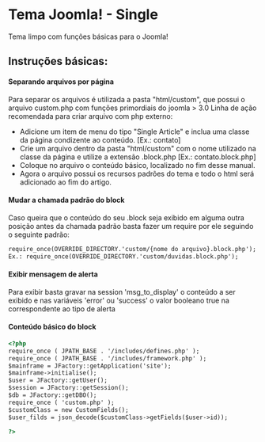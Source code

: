 # Tema Joomla! - Single

Tema limpo com funções básicas para o Joomla!

## Instruções básicas:

#### Separando arquivos por página
Para separar os arquivos é utilizada a pasta "html/custom", que possui o arquivo custom.php com funções primordiais do joomla > 3.0
Linha de ação recomendada para criar arquivo com php externo:
- Adicione um item de menu do tipo "Single Article" e inclua uma classe da página condizente ao conteúdo. [Ex.: contato]
- Crie um arquivo dentro da pasta "html/custom" com o nome utilizado na classe da página e utilize a extensão .block.php [Ex.: contato.block.php]
- Coloque no arquivo o conteúdo básico, localizado no fim desse manual.
- Agora o arquivo possui os recursos padrões do tema e todo o html será adicionado ao fim do artigo.
  
#### Mudar a chamada padrão do block
Caso queira que o conteúdo do seu .block seja exibido em alguma outra posição antes da chamada padrão basta fazer um require por ele seguindo o seguinte padrão:
```html
require_once(OVERRIDE_DIRECTORY.'custom/{nome do arquivo}.block.php');
Ex.: require_once(OVERRIDE_DIRECTORY.'custom/duvidas.block.php');
```
#### Exibir mensagem de alerta 
Para exibir basta gravar na session 'msg_to_display' o conteúdo a ser exibido e nas variáveis 'error' ou 'success' o valor booleano true na correspondente ao tipo de alerta
    
    
#### Conteúdo básico do block
```html
<?php
require_once ( JPATH_BASE . '/includes/defines.php' );
require_once ( JPATH_BASE . '/includes/framework.php' );
$mainframe = JFactory::getApplication('site');
$mainframe->initialise();
$user = JFactory::getUser();
$session = JFactory::getSession();
$db = JFactory::getDBO();
require_once ( 'custom.php' );
$customClass = new CustomFields();
$user_filds = json_decode($customClass->getFields($user->id));

?> 
```
